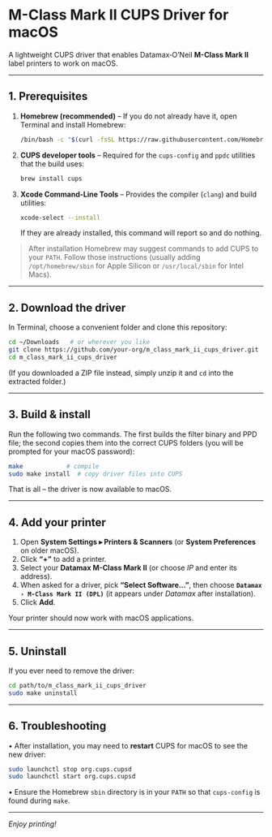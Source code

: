 # M-Class Mark II CUPS Driver for macOS

A lightweight CUPS driver that enables Datamax‐O’Neil **M-Class Mark II** label printers to work on macOS.

---

## 1. Prerequisites

1. **Homebrew (recommended)** – If you do not already have it, open Terminal and install Homebrew:
   ```bash
   /bin/bash -c "$(curl -fsSL https://raw.githubusercontent.com/Homebrew/install/HEAD/install.sh)"
   ```
2. **CUPS developer tools** – Required for the `cups-config` and `ppdc` utilities that the build uses:
   ```bash
   brew install cups
   ```
3. **Xcode Command-Line Tools** – Provides the compiler (`clang`) and build utilities:
   ```bash
   xcode-select --install
   ```
   If they are already installed, this command will report so and do nothing.

> After installation Homebrew may suggest commands to add CUPS to your `PATH`. Follow those instructions (usually adding `/opt/homebrew/sbin` for Apple Silicon or `/usr/local/sbin` for Intel Macs).

---

## 2. Download the driver

In Terminal, choose a convenient folder and clone this repository:
```bash
cd ~/Downloads   # or wherever you like
git clone https://github.com/your-org/m_class_mark_ii_cups_driver.git
cd m_class_mark_ii_cups_driver
```
(If you downloaded a ZIP file instead, simply unzip it and `cd` into the extracted folder.)

---

## 3. Build & install

Run the following two commands. The first builds the filter binary and PPD file; the second copies them into the correct CUPS folders (you will be prompted for your macOS password):
```bash
make            # compile
sudo make install  # copy driver files into CUPS
```
That is all – the driver is now available to macOS.

---

## 4. Add your printer

1. Open **System Settings ▸ Printers & Scanners** (or **System Preferences** on older macOS).
2. Click **“+”** to add a printer.
3. Select your **Datamax M-Class Mark II** (or choose *IP* and enter its address).
4. When asked for a driver, pick **“Select Software…”**, then choose **`Datamax › M-Class Mark II (DPL)`** (it appears under *Datamax* after installation).
5. Click **Add**.

Your printer should now work with macOS applications.

---

## 5. Uninstall

If you ever need to remove the driver:
```bash
cd path/to/m_class_mark_ii_cups_driver
sudo make uninstall
```

---

## 6. Troubleshooting

• After installation, you may need to **restart** CUPS for macOS to see the new driver:
```bash
sudo launchctl stop org.cups.cupsd
sudo launchctl start org.cups.cupsd
```
• Ensure the Homebrew `sbin` directory is in your `PATH` so that `cups-config` is found during `make`.

---

*Enjoy printing!* 